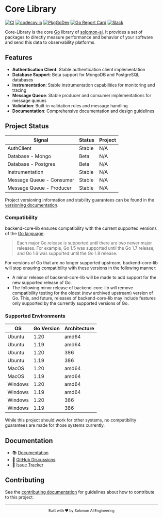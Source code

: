 # Core Library

[![CI](https://github.com/open-telemetry/backend-core-lib/workflows/ci/badge.svg)](https://github.com/open-telemetry/opentelemetry-go/actions?query=workflow%3Aci+branch%3Amain)
[![codecov.io](https://codecov.io/gh/open-telemetry/opentelemetry-go/coverage.svg?branch=main)](https://app.codecov.io/gh/open-telemetry/opentelemetry-go?branch=main)
[![PkgGoDev](https://pkg.go.dev/badge/go.opentelemetry.io/otel)](https://pkg.go.dev/go.opentelemetry.io/otel)
[![Go Report Card](https://goreportcard.com/badge/go.opentelemetry.io/otel)](https://goreportcard.com/report/go.opentelemetry.io/otel)
[![Slack](https://img.shields.io/badge/slack-@cncf/otel--go-brightgreen.svg?logo=slack)](https://cloud-native.slack.com/archives/C01NPAXACKT)

Core-Library is the core [Go](https://golang.org/) library of [solomon-ai](https://www.app-release.solomon-ai.io/).
It provides a set of packages to directly measure performance and behavior of your software and send this data to observability platforms.

## Features

- **Authentication Client**: Stable authentication client implementation
- **Database Support**: Beta support for MongoDB and PostgreSQL databases
- **Instrumentation**: Stable instrumentation capabilities for monitoring and tracing
- **Message Queue**: Stable producer and consumer implementations for message queues
- **Validation**: Built-in validation rules and message handling
- **Documentation**: Comprehensive documentation and design guidelines

## Project Status

| Signal  | Status     | Project |
| ------- | ---------- | ------- |
| AuthClient  | Stable     | N/A     |
| Database - Mongo | Beta       | N/A     |
| Database - Postgres | Beta       | N/A     |
| Instrumentation    | Stable | N/A     |
| Message Queue - Consumer    | Stable | N/A     |
| Message Queue - Producer    | Stable | N/A     |

Project versioning information and stability guarantees can be found in the
[versioning documentation](./VERSIONING.md).

### Compatibility

backend-core-lib ensures compatibility with the current supported versions of
the [Go language](https://golang.org/doc/devel/release#policy):

> Each major Go release is supported until there are two newer major releases.
> For example, Go 1.5 was supported until the Go 1.7 release, and Go 1.6 was supported until the Go 1.8 release.

For versions of Go that are no longer supported upstream, backend-core-lib will
stop ensuring compatibility with these versions in the following manner:

- A minor release of backend-core-lib will be made to add support for the new
  supported release of Go.
- The following minor release of backend-core-lib will remove compatibility
  testing for the oldest (now archived upstream) version of Go. This, and
  future, releases of backend-core-lib may include features only supported by
  the currently supported versions of Go.

### Supported Environments

| OS      | Go Version | Architecture |
| ------- | ---------- | ------------ |
| Ubuntu  | 1.20       | amd64        |
| Ubuntu  | 1.19       | amd64        |
| Ubuntu  | 1.20       | 386          |
| Ubuntu  | 1.19       | 386          |
| MacOS   | 1.20       | amd64        |
| MacOS   | 1.19       | amd64        |
| Windows | 1.20       | amd64        |
| Windows | 1.19       | amd64        |
| Windows | 1.20       | 386          |
| Windows | 1.19       | 386          |

While this project should work for other systems, no compatibility guarantees
are made for those systems currently.

## Documentation

- 📚 [Documentation](https://github.com/SolomonAIEngineering/backend-core-library)
- 💬 [GitHub Discussions](https://github.com/SolomonAIEngineering/backend-core-library/discussions)
- 🐛 [Issue Tracker](https://github.com/SolomonAIEngineering/backend-core-library/issues)

## Contributing

See the [contributing documentation](CONTRIBUTING.md) for guidelines about how to contribute to this project.

---

<div align="center">
    <sub>Built with ❤️ by Solomon AI Engineering</sub>
</div>
